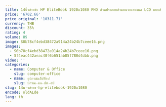 ```yaml
---
title: 14นิ้วสำหรับ HP EliteBook 1920x1080 FHD ส่วนประกอบส่วนบนจอแสดงผล LCD แบบสัมผัสหน้าจอสมบูรณ์ X360
price: '6702.66'
price_original: '10311.71'
currency: THB
discount: 35%
rating: 4
volume: 89
image: S0b78cf4ebd38472a914a24b24b7ceee16.png
images:
  - S0b78cf4ebd38472a914a24b24b7ceee16.png
  - Sf4eac442aeac40f6b651ab85f780d4dbb.png
video: ''
categories:
  - name: Computer & Office
    slug: computer-office
  - name: อุปกรณ์แล็ปท็อป
    slug: ปกรณ-แล-ปท-อป
slug: 14น-วสำหร-hp-elitebook-1920x1080
encode: oldALde
lang: th
---
```

  